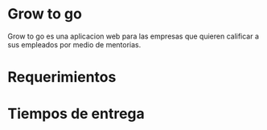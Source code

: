 # Grow to go
Grow to go es una aplicacion web para las empresas que quieren calificar a sus empleados por medio de mentorias.

# Requerimientos


# Tiempos de entrega
